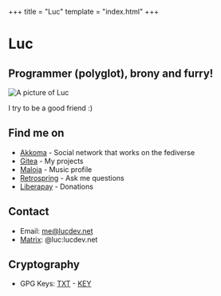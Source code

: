+++
title = "Luc"
template = "index.html"
+++

# Luc
## Programmer (polyglot), brony and furry!

![A picture of Luc](https://file.lucdev.net/system-avatars/luc/20221130-250.png)

I try to be a good friend :)

## Find me on

- [Akkoma](https://fedi.lucdev.net/luc) - Social network that works on the fediverse
- [Gitea](https://git.lucdev.net/luc) - My projects
- [Maloja](https://music.lucdev.net) - Music profile
- [Retrospring](https://retrospring.net/@luc) - Ask me questions
- [Liberapay](https://liberapay.com/lucrnz) - Donations

## Contact

- Email: [me@lucdev.net](mailto:me@lucdev.net)
- [Matrix](https://matrix.org): @luc:lucdev.net 

## Cryptography
- GPG Keys: [TXT](https://file.lucdev.net/luc-gpg.txt) - [KEY](https://file.lucdev.net/luc-gpg.key)


